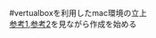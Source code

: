#vertualboxを利用したmac環境の立上  
[参考1][],[参考2][]を見ながら作成を始める

[参考1]:http://ottan.xyz/virtualbox-yosemite-1605/　"vertualvoxでのMacの立ち上げ1"
[参考2]:http://ottan.xyz/mavericks-on-mavericks-27/　"vertualvoxでのMacの立ち上げ2"

